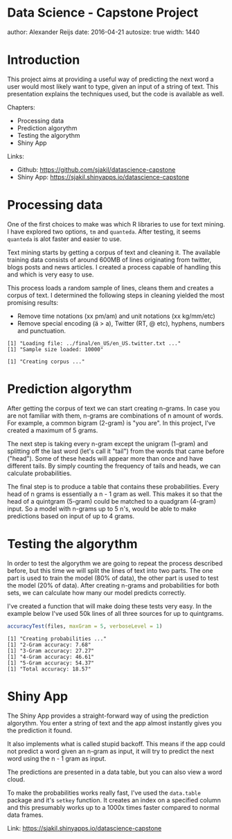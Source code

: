 Data Science - Capstone Project
========================================================
author: Alexander Reijs
date: 2016-04-21
autosize: true
width: 1440

Introduction
========================================================




This project aims at providing a useful way of predicting the next word a user would most likely want to type, given an input of a string of text. This presentation explains the techniques used, but the code is available as well.

Chapters:

- Processing data
- Prediction algorythm
- Testing the algorythm
- Shiny App

Links:

- Github: https://github.com/sjakil/datascience-capstone
- Shiny App: https://sjakil.shinyapps.io/datascience-capstone

Processing data
========================================================

One of the first choices to make was which R libraries to use for text mining. I have explored two options, `tm` and `quanteda`. After testing, it seems `quanteda` is alot faster and easier to use.

Text mining starts by getting a corpus of text and cleaning it. The available training data consists of around 600MB of lines originating from twitter, blogs posts and news articles. I created a process capable of handling this and which is very easy to use. 

This process loads a random sample of lines, cleans them and creates a corpus of text. I determined the following steps in cleaning yielded the most promising results:

- Remove time notations (xx pm/am) and unit notations (xx kg/mm/etc)
- Remove special encoding (ä > a), Twitter (RT, @ etc), hyphens, numbers and punctuation.


```
[1] "Loading file: ../final/en_US/en_US.twitter.txt ..."
[1] "Sample size loaded: 10000"
```

```
[1] "Creating corpus ..."
```

Prediction algorythm
========================================================

After getting the corpus of text we can start creating n-grams. In case you are not familiar with them, n-grams are combinations of n amount of words. For example, a common bigram (2-gram) is "you are". In this project, I've created a maximum of 5 grams.

The next step is taking every n-gram except the unigram (1-gram) and splitting off the last word (let's call it "tail") from the words that came before ("head"). Some of these heads will appear more than once and have different tails. By simply counting the frequency of tails and heads, we can calculate probabilities.

The final step is to produce a table that contains these probabilities. Every head of n grams is essentially a n - 1 gram as well. This makes it so that the head of a quintgram (5-gram) could be matched to a quadgram (4-gram) input. So  a model with n-grams up to 5 n's, would be able to make predictions based on input of up to 4 grams.

Testing the algorythm
========================================================

In order to test the algorythm we are going to repeat the process described before, but this time we will split the lines of text into two parts. The one part is used to train the model (80% of data), the other part is used to test the model (20% of data). After creating n-grams and probabilities for both sets, we can calculate how many our model predicts correctly.

I've created a function that will make doing these tests very easy. In the example below I've used 50k lines of all three sources for up to quintgrams.



```r
accuracyTest(files, maxGram = 5, verboseLevel = 1)
```

```
[1] "Creating probabilities ..."
[1] "2-Gram accuracy: 7.68"
[1] "3-Gram accuracy: 27.27"
[1] "4-Gram accuracy: 46.61"
[1] "5-Gram accuracy: 54.37"
[1] "Total accuracy: 18.57"
```

Shiny App
========================================================

The Shiny App provides a straight-forward way of using the prediction algorythm. You enter a string of text and the app almost instantly gives you the prediction it found.

It also implements what is called stupid backoff. This means if the app could not predict a word given an n-gram as input, it will try to predict the next word using the n - 1 gram as input.

The predictions are presented in a data table, but you can also view a word cloud.

To make the probabilities works really fast, I've used the `data.table` package and it's `setkey` function. It creates an index on a specified column and this presumably works up to a 1000x times faster compared to normal data frames.

Link: https://sjakil.shinyapps.io/datascience-capstone



